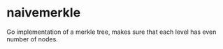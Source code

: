 # naivemerkle

Go implementation of a merkle tree, makes sure that each level has even number of nodes. 
